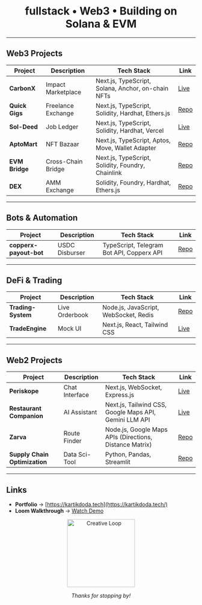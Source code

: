 <div align="center">

# fullstack • Web3 • Building on Solana & EVM

</div>

---

## Web3 Projects

| Project       | Description      | Tech Stack                                           | Link                                                  |
| ------------- | ---------------- | --------------------------------------------------- | ----------------------------------------------------- |
| **CarbonX**   | Impact Marketplace | Next.js, TypeScript, Solana, Anchor, on-chain NFTs   | [Live](https://canbonx.vercel.app/)                  |
| **Quick Gigs**| Freelance Exchange | Next.js, TypeScript, Solidity, Hardhat, Ethers.js    | [Repo](https://github.com/dodaa08/Quick-gigs)        |
| **Sol-Deed**  | Job Ledger        | Next.js, TypeScript, Solidity, Hardhat, Vercel       | [Live](https://sol-deed.vercel.app/)                 |
| **AptoMart**  | NFT Bazaar        | Next.js, TypeScript, Aptos, Move, Wallet Adapter     | [Repo](https://github.com/dodaa08/AptoMart)          |
| **EVM Bridge**| Cross-Chain Bridge| Next.js, TypeScript, Solidity, Foundry, Chainlink    | [Repo](https://github.com/dodaa08/Evm_-_Bridge)      |
| **DEX**       | AMM Exchange      | Solidity, Foundry, Hardhat, Ethers.js                | [Repo](https://github.com/dodaa08/DEX)               |

---

## Bots & Automation

| Project              | Description     | Tech Stack                                  | Link                                                  |
| -------------------- | --------------- | ------------------------------------------ | ----------------------------------------------------- |
| **copperx-payout-bot** | USDC Disburser  | TypeScript, Telegram Bot API, Copperx API  | [Repo](https://github.com/dodaa08/copperx-payout-bot) |

---

## DeFi & Trading

| Project         | Description     | Tech Stack                                  | Link                                                  |
| --------------- | --------------- | ------------------------------------------ | ----------------------------------------------------- |
| **Trading-System** | Live Orderbook  | Node.js, JavaScript, WebSocket, Redis       | [Repo](https://github.com/dodaa08/Trading-System)     |
| **TradeEngine** | Mock UI         | Next.js, React, Tailwind CSS                | [Live](https://tradeengine.vercel.app/)              |

---

## Web2 Projects

| Project                | Description     | Tech Stack                                                | Link                                                         |
| ---------------------- | --------------- | -------------------------------------------------------- | ------------------------------------------------------------ |
| **Periskope**          | Chat Interface  | Next.js, WebSocket, Express.js                            | [Live](https://periskope-2nd-attempt.vercel.app/)            |
| **Restaurant Companion** | AI Assistant    | Next.js, Tailwind CSS, Google Maps API, Gemini LLM API     | [Live](https://zoto-codecircuit-a4yg.vercel.app/)            |
| **Zarva**              | Route Finder    | Node.js, Google Maps APIs (Directions, Distance Matrix)   | [Repo](https://github.com/dodaa08/Zarva)                     |
| **Supply Chain Optimization** | Data Sci-Tool  | Python, Pandas, Streamlit                                  | [Repo](https://github.com/dodaa08/Supply-chain-optimization) |

---

## Links 
- **Portfolio** → [https://kartikdoda.tech](https://kartikdoda.tech/)  
- **Loom Walkthrough** → [Watch Demo](https://www.loom.com/share/f5a0d6f151fd41c3af77b8be19c86e98)
  
<div align="center">
  <img src="https://media.giphy.com/media/iicDrNGWxHmDrIni6j/giphy.gif" alt="Creative Loop" width="180" />
  <p><i>Thanks for stopping by! </i></p>
</div>



